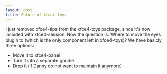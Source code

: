 ```yaml
---
layout: post
title: Future of xfce4-toys
---
```


I just removed xfce4-tips from the xfce4-toys package, since it's now included with xfce4-session. Now the question is: Where to move the eyes plugin to (which is the only component left in xfce4-toys)? We have basicly three options:

<ul><li>Move it to xfce4-panel</li><li>Turn it into a separate goodie</li><li>Drop it (if Danny do not want to maintain it anymore)</li></ul>

